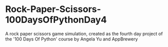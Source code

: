# Rock-Paper-Scissors-100DaysOfPythonDay4
A rock paper scissors game simulation, created as the fourth day project of the '100 Days Of Python' course by Angela Yu and AppBrewery
